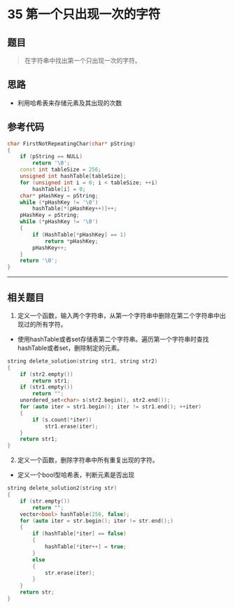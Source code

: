 # 35 第一个只出现一次的字符
## 题目
> 在字符串中找出第一个只出现一次的字符。
## 思路
* 利用哈希表来存储元素及其出现的次数

## 参考代码
```C++
char FirstNotRepeatingChar(char* pString)
{
    if (pString == NULL)
        return '\0';
    const int tableSize = 256;
    unsigned int hashTable[tableSize];
    for (unsigned int i = 0; i < tableSize; ++i)
        hashTable[i] = 0;
    char* pHashKey = pString;
    while (*pHashKey != '\0') 
        hashTable[*(pHashKey++)]++;
    pHashKey = pString;
    while (*pHashKey != '\0')
    {
        if (HashTable[*pHashKey] == 1)
            return *pHashKey;
        pHashKey++;
    }
    return '\0';
}
```
---
## 相关题目
1. 定义一个函数，输入两个字符串，从第一个字符串中删除在第二个字符串中出现过的所有字符。
* 使用hashTable或者set存储表第二个字符串。遍历第一个字符串时查找hashTable或者set，删除制定的元素。
```C++
string delete_solution(string str1, string str2)
{
	if (str2.empty())
		return str1;
	if (str1.empty())
		return "";
	unordered_set<char> s(str2.begin(), str2.end());
	for (auto iter = str1.begin(); iter != str1.end(); ++iter)
	{
		if (s.count(*iter))
			str1.erase(iter);
	}
	return str1;
}
```
2. 定义一个函数，删除字符串中所有重复出现的字符。
* 定义一个bool型哈希表，判断元素是否出现
```C++
string delete_solution2(string str)
{
	if (str.empty())
		return "";
	vector<bool> hashTable(256, false);
	for (auto iter = str.begin(); iter != str.end();)
	{
		if (hashTable[*iter] == false)
		{
			hashTable[*iter++] = true;
		}
		else
		{
			str.erase(iter);
		}
	}
	return str;
}
```
